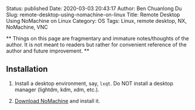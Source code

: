 Status: published
Date: 2020-03-03 20:43:17
Author: Ben Chuanlong Du
Slug: remote-desktop-using-nomachine-on-linux
Title: Remote Desktop Using NoMachine on Linux
Category: OS
Tags: Linux, remote desktop, NX, NoMachine, VNC

**
Things on this page are
fragmentary and immature notes/thoughts of the author.
It is not meant to readers
but rather for convenient reference of the author and future improvement.
**

## Installation

1. Install a desktop environment, say, `lxqt`.
    Do NOT install a desktop manager (lightdm, kdm, xdm, etc.).

2. [Download NoMachine](https://www.nomachine.com/download)
    and install it.
